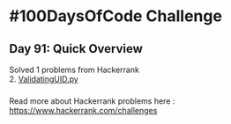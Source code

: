 # #100DaysOfCode Challenge
## Day 91: Quick Overview
Solved 1 problems from Hackerrank  
2. [ValidatingUID.py](https://github.com/divyatejakotteti/100DaysOfCode/blob/master/Day%2091/ValidatingUID.py)
### 
Read more about Hackerrank problems here : https://www.hackerrank.com/challenges
